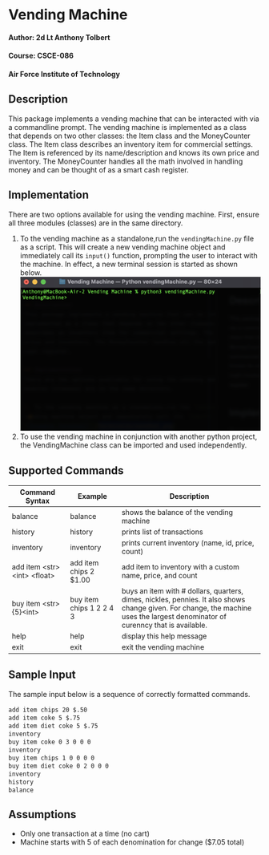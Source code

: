 # Vending Machine
#### Author: 2d Lt Anthony Tolbert
#### Course: CSCE-086
#### Air Force Institute of Technology

## Description
This package implements a vending machine that can be interacted with via a commandline prompt. The vending machine is
implemented as a class that depends on two other classes: the Item class and the MoneyCounter class. The Item class
describes an inventory item for commercial settings. The Item is referenced by its name/description and knows its own
price and inventory. The MoneyCounter handles all the math involved in handling money and can be thought of as a smart
cash register. 

## Implementation
There are two options available for using the vending machine. First, ensure all three
modules (classes) are in the same directory.

1. To the vending machine as a standalone,run the `vendingMachine.py` file as a script. This will create a new
vending machine object and immediately call its `input()` function, prompting the user to interact with the machine. In effect, a new terminal session is started as shown below.
![Example Terminal](./terminalScreenShot.png)
2. To use the vending machine in conjunction with another python project, the VendingMachine class can be imported and
used independently.

## Supported Commands

| Command Syntax                     | Example                  | Description                                                                                                                                                                           |
|------------------------------------|--------------------------|---------------------------------------------------------------------------------------------------------------------------------------------------------------------------------------| 
| balance                            | balance                  | shows the balance of the vending machine                                                                                                                                              |
| history                            | history                  | prints list of transactions                                                                                                                                                           |
| inventory                          | inventory                | prints current inventory (name, id, price, count)                                                                                                                                     |
| add item \<str\> \<int\> \<float\> | add item chips 2 $1.00   | add item to inventory with a custom name, price, and count                                                                                                                            |
| buy item \<str\> {5}\<int\>        | buy item chips 1 2 2 4 3 | buys an item with \# dollars, quarters, dimes, nickles, pennies. It also shows change given. For change, the machine <br> uses the largest denominator of curenncy that is available. |
| help                               | help                     | display this help message                                                                                                                                                             |
| exit                               | exit                     | exit the vending machine                                                                                                                                                              |

## Sample Input

The sample input below is a sequence of correctly formatted commands.   

    add item chips 20 $.50  
    add item coke 5 $.75  
    add item diet coke 5 $.75
    inventory  
    buy item coke 0 3 0 0 0  
    inventory  
    buy item chips 1 0 0 0 0  
    buy item diet coke 0 2 0 0 0
    inventory  
    history  
    balance

## Assumptions
- Only one transaction at a time (no cart)
- Machine starts with 5 of each denomination for change ($7.05 total) 